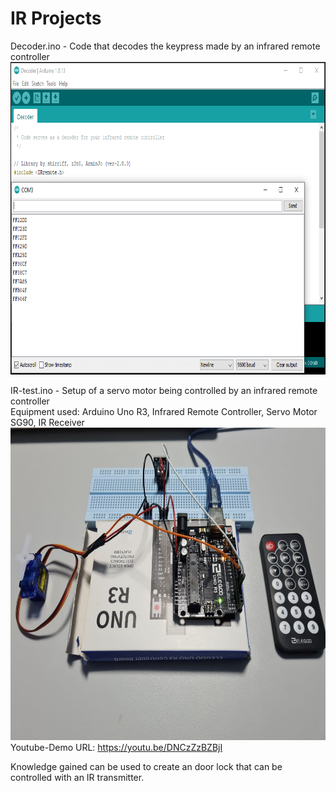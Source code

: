 # IR Projects

Decoder.ino - Code that decodes the keypress made by an infrared remote controller <br/>
<img src="https://github.com/LawZHRobin/Projects/raw/main/Arduino/Images/Decode.PNG" width="750" height="500"><br/>

IR-test.ino - Setup of a servo motor being controlled by an infrared remote controller <br/>
Equipment used: Arduino Uno R3, Infrared Remote Controller, Servo Motor SG90, IR Receiver <br/>
<img src="https://github.com/LawZHRobin/Projects/raw/main/Arduino/Images/IR-setup.jpg" width="750" height="500"> <br/>
Youtube-Demo URL: https://youtu.be/DNCzZzBZBjI <br/>

Knowledge gained can be used to create an door lock that can be controlled with an IR transmitter.
